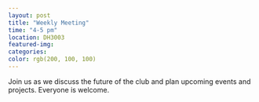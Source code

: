 ```yaml
---
layout: post
title: "Weekly Meeting"
time: "4-5 pm"
location: DH3003
featured-img:
categories:
color: rgb(200, 100, 100)
---
```


Join us as we discuss the future of the club and plan upcoming events and projects. Everyone is welcome.